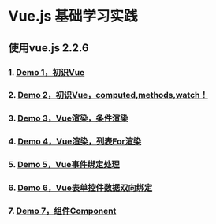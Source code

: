 # Vue.js 基础学习实践
## 使用vue.js 2.2.6

### 1. [Demo 1，初识Vue](http://imzhangshirong.github.io/Vue-Primary/demo1/)
### 2. [Demo 2，初识Vue，computed,methods,watch！](http://imzhangshirong.github.io/Vue-Primary/demo2/)
### 3. [Demo 3，Vue渲染，条件渲染](http://imzhangshirong.github.io/Vue-Primary/demo3/)
### 4. [Demo 4，Vue渲染，列表For渲染](http://imzhangshirong.github.io/Vue-Primary/demo4/)
### 5. [Demo 5，Vue事件绑定处理](http://imzhangshirong.github.io/Vue-Primary/demo5/)
### 6. [Demo 6，Vue表单控件数据双向绑定](http://imzhangshirong.github.io/Vue-Primary/demo6/)
### 7. [Demo 7，组件Component](http://imzhangshirong.github.io/Vue-Primary/demo7/)